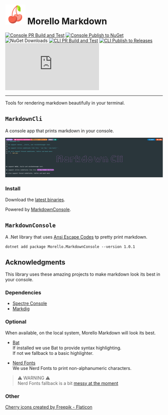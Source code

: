 # ![cherry icon](./images/cherry-64.png) Morello Markdown

[![Console PR Build and Test](https://github.com/David-Rushton/morello.markdown/actions/workflows/markdown_console_on_pull_request_to_main.yml/badge.svg)](https://github.com/David-Rushton/morello.markdown/actions/workflows/markdown_console_on_pull_request_to_main.yml)
[![Console Publish to NuGet](https://github.com/David-Rushton/morello.markdown/actions/workflows/markdown_console_on_push_to_main.yml/badge.svg)](https://github.com/David-Rushton/morello.markdown/actions/workflows/markdown_console_on_push_to_main.yml)
![NuGet Downloads](https://img.shields.io/nuget/dt/Morello.MarkdownConsole?label=NuGet%20downloads)
[![CLI PR Build and Test](https://github.com/David-Rushton/morello.markdown/actions/workflows/markdown_cli_on_pull_request_to_main.yml/badge.svg)](https://github.com/David-Rushton/morello.markdown/actions/workflows/markdown_cli_on_pull_request_to_main.yml)
[![CLI Publish to Releases](https://github.com/David-Rushton/morello.markdown/actions/workflows/markdown_cli_on_push_to_main.yml/badge.svg)](https://github.com/David-Rushton/morello.markdown/actions/workflows/markdown_cli_on_push_to_main.yml)  
![License](https://img.shields.io/github/license/david-rushton/morello.markdown)

---

Tools for rendering markdown beautifully in your terminal.

## `MarkdownCli`

A console app that prints markdown in your console.

![example screen shot](./images/markdown-cli-example.png)

### Install

Download the [latest binaries](https://github.com/David-Rushton/morello.markdown/releases).

Powered by [MarkdownConsole](##`MarkdownConsole`).

## `MarkdownConsole`

A .Net library that uses [Ansi Escape Codes](https://en.wikipedia.org/wiki/ANSI_escape_code) tp pretty print markdown.

```shell
dotnet add package Morello.MarkdownConsole --version 1.0.1
```

## Acknowledgments

This library uses these amazing projects to make markdown look its best in your console.

### Dependencies

- [Spectre Console](https://github.com/spectreconsole/spectre.console)
- [Markdig](https://github.com/xoofx/markdig)
 
### Optional

When available, on the local system, Morello Markdown will look its best.
 
- [Bat](https://github.com/sharkdp/bat)  
  If installed we use Bat to provide syntax highlighting.  
  If not we fallback to a basic highlighter.

- [Nerd Fonts](https://www.nerdfonts.com/)  
  We use Nerd Fonts to print non-alphanumeric characters.   

> ⚠️ WARNING ⚠️  
> Nerd Fonts fallback is a bit [messy at the moment](https://github.com/David-Rushton/morello.markdown/issues/1)

### Other

<a href="https://www.flaticon.com/free-icons/cherry" title="cherry icons">Cherry icons created by Freepik - Flaticon</a>
